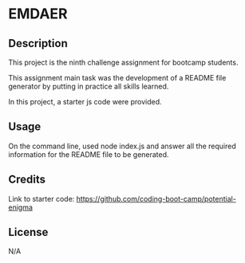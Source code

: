 # EMDAER

## Description

This project is the ninth challenge assignment for bootcamp students. 

This assignment main task was the development of a README file generator by putting in practice all skills learned.

In this project, a starter js code were provided.

## Usage
On the command line, used node index.js and answer all the required information for the README file to be generated.

## Credits

Link to starter code: https://github.com/coding-boot-camp/potential-enigma

## License

N/A


